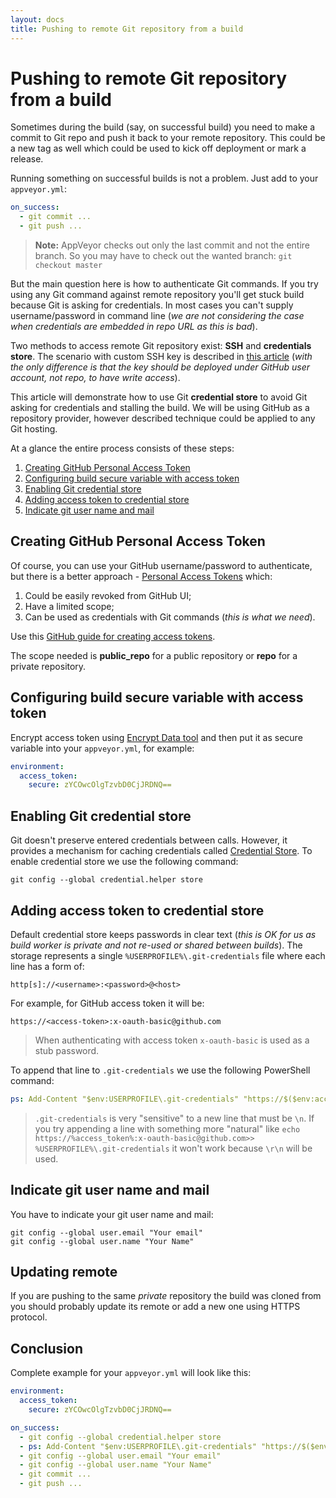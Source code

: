 ```yaml
---
layout: docs
title: Pushing to remote Git repository from a build
---
```


# Pushing to remote Git repository from a build

Sometimes during the build (say, on successful build) you need to make a commit to Git repo and push it back to your remote repository. This could be a new tag as well which could be used to kick off deployment or mark a release.

Running something on successful builds is not a problem. Just add to your `appveyor.yml`:

```yaml
on_success:
  - git commit ...
  - git push ...
```

> **Note:** AppVeyor checks out only the last commit and not the entire branch. So you may have to check out the wanted branch: `git checkout master`

But the main question here is how to authenticate Git commands. If you try using any Git command against remote repository you'll get stuck build because Git is asking for credentials. In most cases you can't supply username/password in command line (*we are not considering the case when credentials are embedded in repo URL as this is bad*).

Two methods to access remote Git repository exist: **SSH** and **credentials store**. The scenario with custom SSH key is described in [this article](/docs/how-to/private-git-sub-modules) (*with the only difference is that the key should be deployed under GitHub user account, not repo, to have write access*).

This article will demonstrate how to use Git **credential store** to avoid Git asking for credentials and stalling the build. We will be using GitHub as a repository provider, however described technique could be applied to any Git hosting.

At a glance the entire process consists of these steps:

1. [Creating GitHub Personal Access Token](#creating-github-personal-access-token)
2. [Configuring build secure variable with access token](#configuring-build-secure-variable-with-access-token)
3. [Enabling Git credential store](#enabling-git-credential-store)
4. [Adding access token to credential store](#adding-access-token-to-credential-store)
5. [Indicate git user name and mail](#indicate-git-user-name-and-mail)


## Creating GitHub Personal Access Token

Of course, you can use your GitHub username/password to authenticate, but there is a better approach - [Personal Access Tokens](https://github.com/blog/1509-personal-api-tokens) which:

1. Could be easily revoked from GitHub UI;
2. Have a limited scope;
3. Can be used as credentials with Git commands (*this is what we need*).

Use this [GitHub guide for creating access tokens](https://help.github.com/articles/creating-an-access-token-for-command-line-use/).

The scope needed is **public_repo** for a public repository or **repo** for a private repository.


## Configuring build secure variable with access token

Encrypt access token using [Encrypt Data tool](https://ci.appveyor.com/tools/encrypt) and then put it as secure variable into your `appveyor.yml`, for example:

```yaml
environment:
  access_token:
    secure: zYCOwcOlgTzvbD0CjJRDNQ==
```

## Enabling Git credential store

Git doesn't preserve entered credentials between calls. However, it provides a mechanism for caching credentials called [Credential Store](https://git-scm.com/docs/git-credential-store). To enable credential store we use the following command:

    git config --global credential.helper store


## Adding access token to credential store

Default credential store keeps passwords in clear text (*this is OK for us as build worker is private and not re-used or shared between builds*). The storage represents a single `%USERPROFILE%\.git-credentials` file where each line has a form of:

```text
http[s]://<username>:<password>@<host>
```

For example, for GitHub access token it will be:

    https://<access-token>:x-oauth-basic@github.com

> When authenticating with access token `x-oauth-basic` is used as a stub password.

To append that line to `.git-credentials` we use the following PowerShell command:

```yaml
ps: Add-Content "$env:USERPROFILE\.git-credentials" "https://$($env:access_token):x-oauth-basic@github.com`n"
```

> `.git-credentials` is very "sensitive" to a new line that must be `\n`. If you try appending a line with something more "natural" like `echo https://%access_token%:x-oauth-basic@github.com>> %USERPROFILE%\.git-credentials` it won't work because `\r\n` will be used.

## Indicate git user name and mail

You have to indicate your git user name and mail:

    git config --global user.email "Your email"
    git config --global user.name "Your Name"

## Updating remote

If you are pushing to the same *private* repository the build was cloned from you should probably update its remote or add a new one using HTTPS protocol.

## Conclusion

Complete example for your `appveyor.yml` will look like this:

```yaml
environment:
  access_token:
    secure: zYCOwcOlgTzvbD0CjJRDNQ==

on_success:
  - git config --global credential.helper store
  - ps: Add-Content "$env:USERPROFILE\.git-credentials" "https://$($env:access_token):x-oauth-basic@github.com`n"
  - git config --global user.email "Your email"
  - git config --global user.name "Your Name"
  - git commit ...
  - git push ...
```
